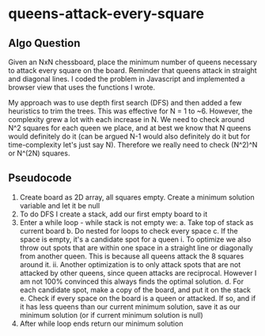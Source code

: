 # queens-attack-every-square

## Algo Question

Given an NxN chessboard, place the minimum number of queens necessary to attack every square on the board. Reminder that queens attack in straight and diagonal lines. I coded the problem in Javascript and implemented a browser view that uses the functions I wrote.

My approach was to use depth first search (DFS) and then added a few heuristics to trim the trees. This was effective for N = 1 to ~6. However, the complexity grew a lot with each increase in N. We need to check around N^2 squares for each queen we place, and at best we know that N queens would definitely do it (can be argued N-1 would also definitely do it but for time-complexity let's just say N). Therefore we really need to check (N^2)^N or N^(2N) squares.

## Pseudocode 

1. Create board as 2D array, all squares empty. Create a minimum solution variable and let it be null 
2. To do DFS I create a stack, add our first empty board to it 
3. Enter a while loop - while stack is not empty we:
  a. Take top of stack as current board 
  b. Do nested for loops to check every space 
  c. If the space is empty, it's a candidate spot for a queen 
     i. To optimize we also throw out spots that are within one space in a straight line or diagonally from another queen. This is because all queens attack the 8 squares around it.
     ii. Another optimization is to only attack spots that are not attacked by other queens, since queen attacks are reciprocal. However I am not 100% convinced this always finds the optimal solution.
  d. For each candidate spot, make a copy of the board, and put it on the stack
  e. Check if every space on the board is a queen or attacked. If so, and if it has less queens than our current minimum solution, save it as our minimum solution (or if current minimum solution is null)
4. After while loop ends return our minimum solution 
